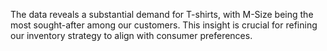 The data reveals a substantial demand for T-shirts, with M-Size being the most sought-after among our customers. This insight is crucial for refining our inventory strategy to align with consumer preferences.
